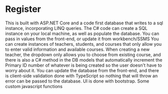 # Register
This is built with ASP.NET Core and a code first database that writes to a sql instance, incorporating LINQ queries.
The C# code can create a SQL instance on your local machine, as well as populate the database.
You can pass in values from the front-end, or update it from workbench/SSMS
You can create instances of teachers, students, and courses that only allow you to enter valid information and available courses.
When creating a new teacher, the dropdown only allows you to choose from existing course, and there is also a C# method in the DB models
that automatically increment the Primary ID number of whatever is being created so the user doesn't have to worry about it.
You can update the database from the front-end, and there is client-side validation done
with TypeScript so nothing that will throw an error can be passed to the database.
UI is done with bootstrap. 
Some custom javascript functions
